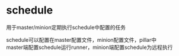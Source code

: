 # schedule

用于master/minion定期执行schedule中配置的任务

schedule可以配置在master配置文件，minion配置文件，pillar中<br>
master端配置schedule运行runner，minion端配置schedule为远程执行<br>
